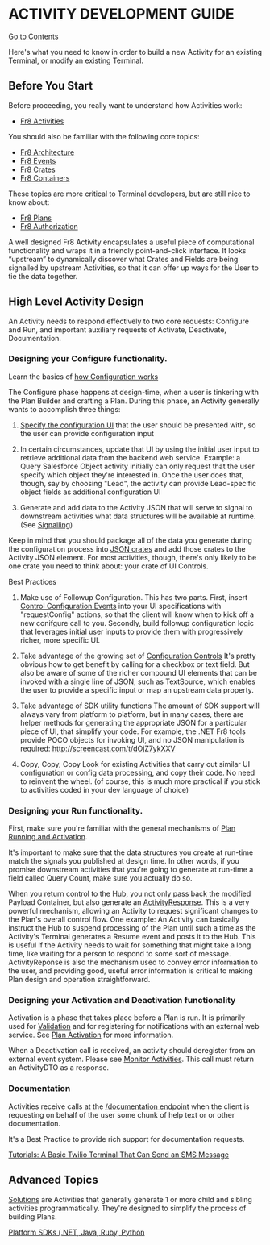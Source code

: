 # ACTIVITY DEVELOPMENT GUIDE
[Go to Contents](/Docs/Home.md)


Here's what you need to know in order to build a new Activity for an existing Terminal, or modify an existing Terminal.

## Before You Start
Before proceeding, you really want to understand how Activities work:
*  [Fr8 Activities](https://github.com/Fr8org/Fr8Core/blob/master/Docs/ForDevelopers/Objects/Activities.md)

You should also be familiar with the following core topics:

*  [Fr8 Architecture](https://github.com/Fr8org/Fr8Core/blob/master/Docs/ForDevelopers/ArchitecturalModel.md)
*  [Fr8 Events](https://github.com/Fr8org/Fr8Core/blob/master/Docs/ForDevelopers/OperatingConcepts/Events.md)
*  [Fr8 Crates](/Docs/ForDevelopers/Objects/Crate.md)
*  [Fr8 Containers](https://github.com/Fr8org/Fr8Core/blob/master/Docs/ForDevelopers/Objects/Containers.md)

These topics are more critical to Terminal developers, but are still nice to know about:
*  [Fr8 Plans](https://github.com/Fr8org/Fr8Core/blob/master/Docs/ForDevelopers/Objects/Plans.md)
*  [Fr8 Authorization](https://github.com/Fr8org/Fr8Core/blob/master/Docs/ForDevelopers/Services/Authorization.md)

A well designed Fr8 Activity encapsulates a useful piece of computational functionality and wraps it in a friendly point-and-click interface. It looks “upstream” to dynamically discover what Crates and Fields are being signalled by upstream Activities, so that it can offer up ways for the User to tie the data together.

## High Level Activity Design
An Activity needs to respond effectively to two core requests: Configure and Run, and important auxiliary requests of Activate, Deactivate, Documentation.

### Designing your Configure functionality.
Learn the basics of [how Configuration works](https://github.com/Fr8org/Fr8Core/blob/master/Docs/ForDevelopers/OperatingConcepts/ActivityConfiguration.md)

The Configure phase happens at design-time, when a user is tinkering with the Plan Builder and crafting a Plan. During this phase, an Activity generally wants to accomplish three things:

1. [Specify the configuration UI](https://github.com/Fr8org/Fr8Core/blob/master/Docs/ForDevelopers/DevelopmentGuides/ConfigurationControls.md) that the user should be presented with, so the user can provide configuration input


2. In certain circumstances, update that UI by using the initial user input to retrieve additional data from the backend web service. Example: a Query Salesforce Object activity initially can only request that the user specify which object they're interested in. Once the user does that, though, say by choosing "Lead", the activity can provide Lead-specific object fields as additional configuration UI

3. Generate and add data to the Activity JSON that will serve to signal to downstream activities what data structures will be available at runtime. (See [Signalling](https://github.com/Fr8org/Fr8Core/blob/master/Docs/ForDevelopers/OperatingConcepts/CrateSignalling.md)) 

Keep in mind that you should package all of the data you generate during the configuration process into [JSON crates](/Docs/ForDevelopers/Objects/Crate.md) and add those crates to the Activity JSON element. For most activities, though, there's only likely to be one crate you need to think about: your crate of UI Controls. 


Best Practices

1) Make use of Followup Configuration. This has two parts. First, insert [Control Configuration Events](https://github.com/Fr8org/Fr8Core/blob/master/Docs/ForDevelopers/ConfigurationControlEvents.md) into your UI specifications with "requestConfig" actions, so that the client will know when to kick off a new conifgure call to you. Secondly, build followup configuration logic that leverages initial user inputs to provide them with progressively richer, more specific UI.

2) Take advantage of the growing set of [Configuration Controls](https://github.com/Fr8org/Fr8Core/blob/master/Docs/ForDevelopers/DevelopmentGuides/ConfigurationControls.md)
It's pretty obvious how to get benefit by calling for a checkbox or text field. But also be aware of some of the richer compound UI elements that can be invoked with a single line of JSON, such as TextSource, which enables the user to provide a specific input or map an upstream data property.

3) Take advantage of SDK utility functions
The amount of SDK support will always vary from platform to platform, but in many cases, there are helper methods for generating the appropriate JSON for a particular piece of UI, that simplify your code. For example, the .NET Fr8 tools provide POCO objects for invoking UI, and no JSON manipulation is required: http://screencast.com/t/dOjZ7ykXXV

4) Copy, Copy, Copy
Look for existing Activities that carry out similar UI configuration or config data processing, and copy their code. No need to reinvent the wheel. (of course, this is much more practical if you stick to activities coded in your dev language of choice)



### Designing your Run functionality.

First, make sure you're familiar with the general mechanisms of [Plan Running and Activation](https://github.com/Fr8org/Fr8Core/blob/master/Docs/ForDevelopers/Objects/PlansActivationAndRunning.md).

It's important to make sure that the data structures you create at run-time match the signals you published at design time. In other words, if you promise downstream activities that you're going to generate at run-time a field called Query Count, make sure you actually do so. 

When you return control to the Hub, you not only pass back the modified Payload Container, but also generate an [ActivityResponse](https://github.com/Fr8org/Fr8Core/blob/master/Docs/ForDevelopers/Objects/Activities/ActivityResponses.md). This is a very powerful mechanism, allowing an Activity to request significant changes to the Plan's overall control flow. One example: An Activity can basically instruct the Hub to suspend processing of the Plan until such a time as the Activity's Terminal generates a Resume event and posts it to the Hub. This is useful if the Activity needs to wait for something that might take a long time, like waiting for a person to respond to some sort of message. ActivityReponse is also the mechanism used to convey error information to the user, and providing good, useful error information is critical to making Plan design and operation straightforward.

### Designing your Activation and Deactivation functionality

Activation is a phase that takes place before a Plan is run. It is primarily used for [Validation](https://github.com/Fr8org/Fr8Core/blob/master/Docs/ForDevelopers/OperatingConcepts/ActivitiesValidation.md) and for registering for notifications with an external web service. See [Plan Activation](https://github.com/Fr8org/Fr8Core/blob/master/Docs/ForDevelopers/Objects/PlansActivationAndRunning.md) for more information.

When a Deactivation call is received, an activity should  deregister from an external event system. Please see [Monitor Activities](/Docs/MonitorActivities.md). This call must return an ActivityDTO as a response.

### Documentation
Activities receive calls at the [/documentation endpoint](https://github.com/Fr8org/Fr8Core/blob/master/Docs/ForDevelopers/ActivityDevelopmentBuildingDocumentation.md) when the client is requesting on behalf of the user some chunk of help text or or other documentation.  

It's a Best Practice to provide rich support for documentation requests.


[Tutorials: A Basic Twilio Terminal That Can Send an SMS Message](https://github.com/Fr8org/Fr8Core/blob/master/Docs/ForDevelopers/Tutorials/TwilioTutorial.md)


## Advanced Topics


[Solutions](https://github.com/Fr8org/Fr8Core/blob/master/Docs/ForDevelopers/OperatingConcepts/Solutions) are Activities that generally generate 1 or more child and sibling activities programmatically. They're designed to simplify the process of building Plans.


[Platform SDKs (.NET, Java, Ruby, Python](https://github.com/Fr8org/Fr8Core/blob/docs5/Docs/ForDevelopers/SDKHome.md)
